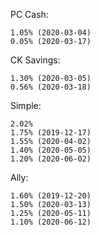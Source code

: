 PC Cash: 

	1.05% (2020-03-04)
	0.05% (2020-03-17)

CK Savings: 

	1.30% (2020-03-05)
	0.56% (2020-03-18)

Simple: 

	2.02% 
	1.75% (2019-12-17)
	1.55% (2020-04-02)
	1.40% (2020-05-05)
	1.20% (2020-06-02)

Ally: 

	1.60% (2019-12-20)
	1.50% (2020-03-13)
	1.25% (2020-05-11)
	1.10% (2020-06-12)
